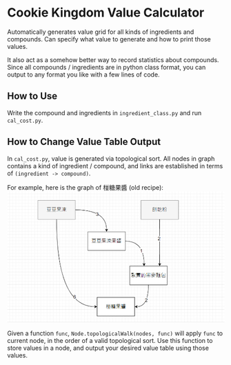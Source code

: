 # Cookie Kingdom Value Calculator

Automatically generates value grid for all kinds of ingredients and compounds. Can specify what value to generate and how to print those values.

It also act as a somehow better way to record statistics about compounds. Since all compounds / ingredients are in python class format, you can output to any format you like with a few lines of code.

## How to Use

Write the compound and ingredients in `ingredient_class.py` and run `cal_cost.py`. 

## How to Change Value Table Output

In `cal_cost.py`, value is generated via topological sort. All nodes in graph contains a kind of ingredient / compound, and links are established in terms of `(ingredient -> compound)`.

For example, here is the graph of 椪糖果醬 (old recipe):
![](images/jam.png)

Given a function `func`, `Node.topologicalWalk(nodes, func)` will apply `func` to current node, in the order of a valid topological sort. Use this function to store values in a node, and output your desired value table using those values.